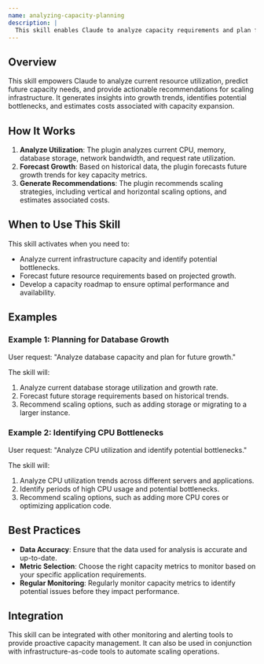 ```yaml
---
name: analyzing-capacity-planning
description: |
  This skill enables Claude to analyze capacity requirements and plan for future growth. It uses the capacity-planning-analyzer plugin to assess current utilization, forecast growth trends, and recommend scaling strategies. Use this skill when the user asks to "analyze capacity", "plan for growth", "forecast infrastructure needs", or requests a "capacity roadmap". It is also useful when the user mentions specific capacity metrics like CPU usage, memory, database storage, network bandwidth, or connection pool saturation. This skill is ideal for proactive infrastructure planning and preventing performance bottlenecks.
---
```


## Overview

This skill empowers Claude to analyze current resource utilization, predict future capacity needs, and provide actionable recommendations for scaling infrastructure. It generates insights into growth trends, identifies potential bottlenecks, and estimates costs associated with capacity expansion.

## How It Works

1. **Analyze Utilization**: The plugin analyzes current CPU, memory, database storage, network bandwidth, and request rate utilization.
2. **Forecast Growth**: Based on historical data, the plugin forecasts future growth trends for key capacity metrics.
3. **Generate Recommendations**: The plugin recommends scaling strategies, including vertical and horizontal scaling options, and estimates associated costs.

## When to Use This Skill

This skill activates when you need to:
- Analyze current infrastructure capacity and identify potential bottlenecks.
- Forecast future resource requirements based on projected growth.
- Develop a capacity roadmap to ensure optimal performance and availability.

## Examples

### Example 1: Planning for Database Growth

User request: "Analyze database capacity and plan for future growth."

The skill will:
1. Analyze current database storage utilization and growth rate.
2. Forecast future storage requirements based on historical trends.
3. Recommend scaling options, such as adding storage or migrating to a larger instance.

### Example 2: Identifying CPU Bottlenecks

User request: "Analyze CPU utilization and identify potential bottlenecks."

The skill will:
1. Analyze CPU utilization trends across different servers and applications.
2. Identify periods of high CPU usage and potential bottlenecks.
3. Recommend scaling options, such as adding more CPU cores or optimizing application code.

## Best Practices

- **Data Accuracy**: Ensure that the data used for analysis is accurate and up-to-date.
- **Metric Selection**: Choose the right capacity metrics to monitor based on your specific application requirements.
- **Regular Monitoring**: Regularly monitor capacity metrics to identify potential issues before they impact performance.

## Integration

This skill can be integrated with other monitoring and alerting tools to provide proactive capacity management. It can also be used in conjunction with infrastructure-as-code tools to automate scaling operations.